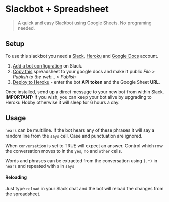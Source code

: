 # Slackbot + Spreadsheet

> A quick and easy Slackbot using Google Sheets. No programing needed.


## Setup

To use this slackbot you need a [Slack](), [Heroku]() and [Google Docs]() account.

1. [Add a bot configuration](https://my.slack.com/services/new/bot) on Slack.
2. [Copy this](https://docs.google.com/spreadsheets/u/1/d/1FOsDXyyO7ZSfFYcW1GO7V7iV240eFjDjus8yJ6Ytl1o/copy) spreadsheet to your google docs and make it public *File > Publish to the web... > Publish*
4. [Deploy to Heroku](https://heroku.com/deploy) - enter the bot **API token** and the Google Sheet **URL**. 

Once installed, send up a direct message to your new bot from within Slack.<br/>
**IMPORTANT:** If you wish, you can keep your bot alive by upgrading to Heroku Hobby otherwise it will sleep for 6 hours a day.

## Usage

```hears``` can be multiline. If the bot hears any of these phrases it will say a random line from the ```says``` cell. Case and punctuation are ignored. 

When ```conversation``` is set to TRUE will expect an answer. Control which row the conversation moves to in the ```yes```, ```no``` and ```other``` cells.

Words and phrases can be extracted from the conversation using ```(.*)``` in ```hears``` and repeated with ```$``` in ```says```

#### Reloading

Just type ```reload``` in your Slack chat and the bot will reload the changes from the spreadsheet.